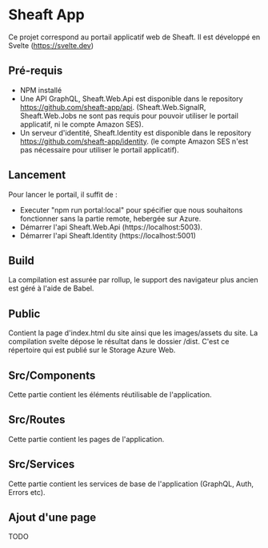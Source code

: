 # Sheaft App

Ce projet correspond au portail applicatif web de Sheaft. Il est développé en Svelte (https://svelte.dev)

## Pré-requis

- NPM installé
- Une API GraphQL, Sheaft.Web.Api est disponible dans le repository https://github.com/sheaft-app/api. (Sheaft.Web.SignalR, Sheaft.Web.Jobs ne sont pas requis pour pouvoir utiliser le portail applicatif, ni le compte Amazon SES).
- Un serveur d'identité, Sheaft.Identity est disponible dans le repository https://github.com/sheaft-app/identity. (le compte Amazon SES n'est pas nécessaire pour utiliser le portail applicatif).

## Lancement

Pour lancer le portail, il suffit de :
- Executer "npm run portal:local" pour spécifier que nous souhaitons fonctionner sans la partie remote, hebergée sur Azure. 
- Démarrer l'api Sheaft.Web.Api (https://localhost:5003).
- Démarrer l'api Sheaft.Identity (https://localhost:5001)

## Build

La compilation est assurée par rollup, le support des navigateur plus ancien est géré à l'aide de Babel.

## Public

Contient la page d'index.html du site ainsi que les images/assets du site.
La compilation svelte dépose le résultat dans le dossier /dist.
C'est ce répertoire qui est publié sur le Storage Azure Web.

## Src/Components

Cette partie contient les éléments réutilisable de l'application.

## Src/Routes

Cette partie contient les pages de l'application.

## Src/Services

Cette partie contient les services de base de l'application (GraphQL, Auth, Errors etc).

## Ajout d'une page

TODO
